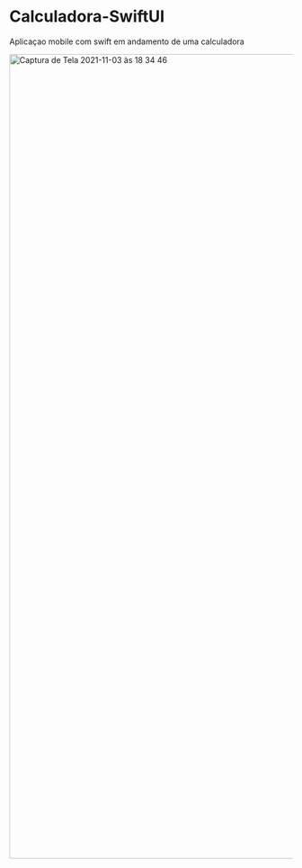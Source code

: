 # Calculadora-SwiftUI
Aplicaçao mobile com swift em andamento de uma calculadora

<img width="1431" alt="Captura de Tela 2021-11-03 às 18 34 46" src="https://user-images.githubusercontent.com/57275766/140196263-dcd49698-e3c4-42e6-8d88-07ba1f2590c9.png">

